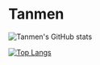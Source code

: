 # Tanmen
![Tanmen's GitHub stats](https://github-readme-stats.vercel.app/api?username=tanmen&show_icons=true&theme=dark)

[![Top Langs](https://github-readme-stats.vercel.app/api/top-langs/?username=tanmen&theme=dark)](https://github.com/anuraghazra/github-readme-stats)

